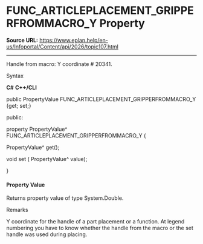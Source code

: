 # FUNC_ARTICLEPLACEMENT_GRIPPERFROMMACRO_Y Property

**Source URL:** https://www.eplan.help/en-us/Infoportal/Content/api/2026/topic107.html

---

Handle from macro: Y coordinate # 20341.

Syntax

**C#**
**C++/CLI**


public PropertyValue FUNC_ARTICLEPLACEMENT_GRIPPERFROMMACRO_Y {get; set;}

public:

property PropertyValue^ FUNC_ARTICLEPLACEMENT_GRIPPERFROMMACRO_Y {

   PropertyValue^ get();

   void set (    PropertyValue^ value);

}


#### Property Value

Returns property value of type System.Double.

Remarks

Y coordinate for the handle of a part placement or a function. At legend numbering you have to know whether the handle from the macro or the set handle was used during placing.
